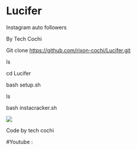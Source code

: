 # Lucifer

Instagram auto followers

By Tech Cochi 

Git clone https://github.com/rixon-cochi/Lucifer.git

ls

cd Lucifer

bash setup.sh

ls

bash instacracker.sh

![](image/IMG_20200424_223141.jpg)


Code by tech cochi

#Youtube : 
